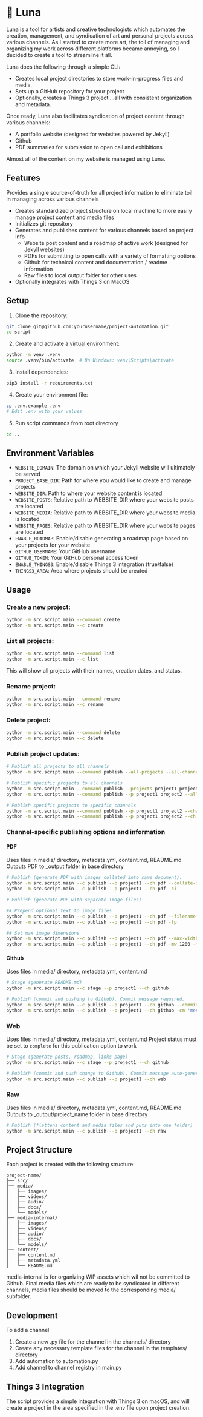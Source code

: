 # 🦋 Luna

Luna is a tool for artists and creative technologists which automates the creation, management, and syndication of art and personal projects across various channels. As I started to create more art, the toil of managing and organizing my work across different platforms became annoying, so I decided to create a tool to streamline it all.

Luna does the following through a simple CLI:
- Creates local project directories to store work-in-progress files and media, 
- Sets up a GitHub repository for your project
- Optionally, creates a Things 3 project
...all with consistent organization and metadata.

Once ready, Luna also facilitates syndication of project content through various channels:
- A portfolio website (designed for websites powered by Jekyll)
- Github
- PDF summaries for submission to open call and exhibitions

Almost all of the content on my website is managed using Luna.

## Features
Provides a single source-of-truth for all project information to eliminate toil in managing across various channels
- Creates standardized project structure on local machine to more easily manage project content and media files
- Initializes git repository
- Generates and publishes content for various channels based on project info
	- Website post content and a roadmap of active work (designed for Jekyll websites)
	- PDFs for submitting to open calls with a variety of formatting options
	- Github for technical content and documentation / readme information
	- Raw files to local output folder for other uses
- Optionally integrates with Things 3 on MacOS

## Setup
1. Clone the repository:
```bash
git clone git@github.com:yourusername/project-automation.git
cd script
```

2. Create and activate a virtual environment:
```bash
python -m venv .venv
source .venv/bin/activate  # On Windows: venv\Scripts\activate
```

3. Install dependencies:
```bash
pip3 install -r requirements.txt
```

4. Create your environment file:
```bash
cp .env.example .env
# Edit .env with your values
```

5. Run script commands from root directory
```bash
cd ..
```

## Environment Variables
- `WEBSITE_DOMAIN`: The domain on which your Jekyll website will ultimately be served
- `PROJECT_BASE_DIR`: Path for where you would like to create and manage projects
- `WEBSITE_DIR`: Path to where your website content is located
- `WEBSITE_POSTS`: Relative path to WEBSITE_DIR where your website posts are located
- `WEBSITE_MEDIA`: Relative path to WEBSITE_DIR where your website media is located
- `WEBSITE_PAGES`: Relative path to WEBSITE_DIR where your website pages are located
- `ENABLE_ROADMAP`: Enable/disable generating a roadmap page based on your projects for your website
- `GITHUB_USERNAME`: Your GitHub username
- `GITHUB_TOKEN`: Your GitHub personal access token
- `ENABLE_THINGS3`: Enable/disable Things 3 integration (true/false)
- `THINGS3_AREA`: Area where projects should be created

## Usage

### Create a new project:
```bash
python -m src.script.main --command create
python -m src.script.main --c create
```

### List all projects:
```bash
python -m src.script.main --command list
python -m src.script.main --c list
```
This will show all projects with their names, creation dates, and status.

### Rename project:
```bash
python -m src.script.main --command rename
python -m src.script.main --c rename
```

### Delete project:
```bash
python -m src.script.main --command delete
python -m src.script.main --c delete
```

### Publish project updates:
```bash
# Publish all projects to all channels
python -m src.script.main --command publish --all-projects --all-channels

# Publish specific projects to all channels
python -m src.script.main --command publish --projects project1 project2 --all-channels
python -m src.script.main --command publish --p project1 project2 --all-channels

# Publish specific projects to specific channels
python -m src.script.main --command publish --p project1 project2 --channels channel1 channel2
python -m src.script.main --command publish --p project1 project2 --ch channel1 channel2
```

### Channel-specific publishing options and information

#### PDF

Uses files in media/ directory, metadata.yml, content.md, README.md
Outputs PDF to \_output folder in base directory

```bash
# Publish (generate PDF with images collated into same document).
python -m src.script.main --c publish --p project1 --ch pdf --collate-images
python -m src.script.main --c publish --p project1 --ch pdf -ci

# Publish (generate PDF with separate image files)

## Prepend optional text to image files
python -m src.script.main --c publish --p project1 --ch pdf --filename-prepend
python -m src.script.main --c publish --p project1 --ch pdf -fp

## Set max image dimensions
python -m src.script.main --c publish --p project1 --ch pdf --max-width 1200 --max-height 800
python -m src.script.main --c publish --p project1 --ch pdf -mw 1200 -mh 800
```

#### Github

Uses files in media/ directory, metadata.yml, content.md

```bash
# Stage (generate README.md)
python -m src.script.main --c stage --p project1 --ch github

# Publish (commit and pushing to Github). Commit message required.
python -m src.script.main --c publish --p project1 --ch github --commit-message 'message'
python -m src.script.main --c publish --p project1 --ch github -cm 'message'
```

### Web

Uses files in media/ directory, metadata.yml, content.md
Project status must be set to `complete` for this publication option to work

```bash
# Stage (generate posts, roadmap, links page)
python -m src.script.main --c stage --p project1 --ch github

# Publish (commit and push change to Github). Commit message auto-generated.
python -m src.script.main --c publish --p project1 --ch web
```

### Raw

Uses files in media/ directory, metadata.yml, content.md, README.md
Outputs to \_output/project_name folder in base directory

```bash
# Publish (flattens content and media files and puts into one folder)
python -m src.script.main --c publish --p project1 --ch raw
```

## Project Structure
Each project is created with the following structure:
```
project-name/
├── src/
├── media/
│   ├── images/
│   ├── videos/
│   ├── audio/
│   ├── docs/
│   └── models/
├── media-internal/
│   ├── images/
│   ├── videos/
│   ├── audio/
│   ├── docs/
│   └── models/
├── content/ 
│   ├── content.md
│   ├── metadata.yml
│   └── README.md
```

media-internal is for organizing WIP assets which wil not be committed to Github. Final media files which are ready to be syndicated in different channels, media files should be moved to the corresponding media/ subfolder.

## Development
To add a channel
1. Create a new .py file for the channel in the channels/ directory
2. Create any necessary template files for the channel in the templates/ directory
3. Add automation to automation.py
4. Add channel to channel registry in main.py

## Things 3 Integration
The script provides a simple integration with Things 3 on macOS, and will create a project in the area specified in the .env file upon project creation.







